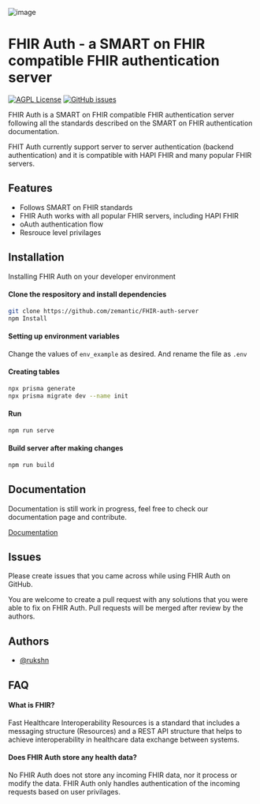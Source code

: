 ![image](https://user-images.githubusercontent.com/2173259/209614345-8a492e66-d195-458f-8f4d-f356bce54692.png)


# FHIR Auth - a SMART on FHIR compatible FHIR authentication server
[![AGPL License](https://img.shields.io/badge/license-AGPL-blue.svg?style=flat-square)](http://www.gnu.org/licenses/agpl-3.0)
[![GitHub issues](https://img.shields.io/github/issues/zemantic/fhir-auth?style=flat-square)](https://github.com/zemantic/fhir-auth)

FHIR Auth is a SMART on FHIR compatible FHIR authentication server following all the standards described on the SMART on FHIR authentication documentation. 

FHIT Auth currently support server to server authentication (backend authentication) and it is compatible with HAPI FHIR and many popular FHIR servers.



## Features

- Follows SMART on FHIR standards
- FHIR Auth works with all popular FHIR servers, including HAPI FHIR
- oAuth authentication flow
- Resrouce level privilages


## Installation

Installing FHIR Auth on your developer environment

#### Clone the respository and install dependencies
```bash
git clone https://github.com/zemantic/FHIR-auth-server
npm Install
```

#### Setting up environment variables
Change the values of `env_example` as desired. And rename the file as `.env`

#### Creating tables 

``` bash
npx prisma generate
npx prisma migrate dev --name init
```

#### Run

```bash 
npm run serve
```

#### Build server after making changes 

```bash
npm run build
```
## Documentation

Documentation is still work in progress, feel free to check our documentation page and contribute.

[Documentation](https://linktodocumentation)


## Issues

Please create issues that you came across while using FHIR Auth on GitHub.

You are welcome to create a pull request with any solutions that you were able to fix on FHIR Auth. Pull requests will be merged after review by the authors.
## Authors

- [@rukshn](https://www.github.com/rukshn)


## FAQ

#### What is FHIR?

Fast Healthcare Interoperability Resources is a standard that includes a messaging structure (Resources) and a REST API structure that helps to achieve interoperability in healthcare data exchange between systems.

#### Does FHIR Auth store any health data?

No FHIR Auth does not store any incoming FHIR data, nor it process or modify the data. FHIR Auth only handles authentication of the incoming requests based on user privilages.


